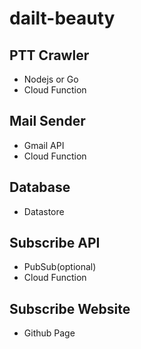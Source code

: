 # dailt-beauty

## PTT Crawler

- Nodejs or Go
- Cloud Function

## Mail Sender

- Gmail API
- Cloud Function

## Database

- Datastore

## Subscribe API

- PubSub(optional)
- Cloud Function

## Subscribe Website

- Github Page
